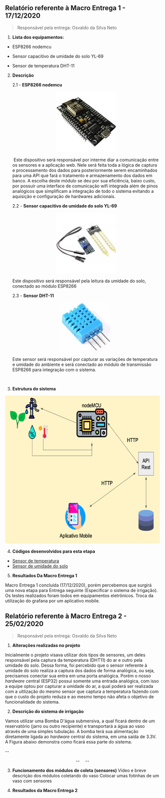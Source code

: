 ## Relatório referente à Macro Entrega 1 - 17/12/2020
> Responsável pela entrega: Osvaldo da Silva Neto

1. **Lista dos equipamentos:**

- ESP8266 nodemcu

- Sensor capacitivo de umidade do solo YL-69

- Sensor de temperatura DHT-11

  

2. **Descrição**

   2.1 - **ESP8266 nodemcu**

   <p align="center">
    <img src="./img/node.jpeg" width="196" height="196">
   </p>  

   ​         Este dispositivo será responsável por interme diar a comunicação entre os sensores e a aplicação web. Nele será feita toda a lógica de captura e processamento dos dados para posteriormente serem encaminhados para uma API que fará o tratamento e armazenamento dos dados em banco. A escolha deste módulo se deu por sua eficiência, baixo custo, por possuir uma interface de comunicação wifi integrada  além de pinos analógicos que simplificam a integração de todo o sistema evitando a aquisição e configuração de hardwares adicionais.

   

   2.2 - **Sensor** **capacitivo de umidade do solo YL-69**

   <p align="center">
      <img src="./img/yl69.jpeg" width="196" height="196">
   </p>


   Este dispositivo será responsável pela leitura da umidade do solo, conectado ao módulo ESP8266



   2.3 - **Sensor DHT-11**

   <p align="center">
      <img src="./img/dht.jpeg" width="159" height="159">
   </p>

   ​Este sensor será responsável por capturar as variações de           temperatura e umidade do ambiente e será conectado ao módulo de transmissão ESP8266 para integração com o sistema.

​

3. **Estrutura do sistema**

<p align="center">
      <img src="./img/estrutura.png" width="638" height="481">
</p>


4. **Códigos desenvolvidos para esta etapa**

* [Sensor de temperatura](https://github.com/motechnology/hardware/blob/main/sensor_temperatura_umidade_ambiente/sensor_temperatura_umidade_ambiente.ino)
* [Sensor de umidade do solo](https://github.com/motechnology/hardware/blob/main/sensor_umidade_solo/sensor_umidade_solo.ino)

5. **Resultados Da Macro Entrega 1**

  Macro Entrega 1 concluída (17/12/2020), porém percebemos que surgirá uma nova etapa para Entrega seguinte (Especificar o sistema de irrigação). Os testes  realizados foram todos em equipamentos eletrônicos. Troca da utilização do grafana por um aplicativo mobile.
  
  
## Relatório referente à Macro Entrega 2 - 25/02/2020
> Responsável pela entrega: Osvaldo da Silva Neto

1. **Alterações realizadas no projeto**

Inicialmente o projeto visava utilizar dois tipos de sensores, um deles responsável pela captura da temperatura (DHT11) do ar e outro pela umidade do solo. Dessa forma, foi percebido que o sensor referente à umidade do solo realiza a captura dos dados de forma analógica, ou seja, precisamos conectar sua entra em uma porta analógica. Porém o nosso *hardware* central (ESP32) possui somente uma entrada analógica, com isso a equipe optou por capturar a umidade do ar, a qual poderá ser realizada com a uitlização do mesmo sensor que captura a temperatura fazendo com que o custo do projeto reduza e ao mesmo tempo não afeta o objetivo de funcionalidade do sistema.

2. **Descrição do sistema de irrigação**
 
Vamos utilizar uma Bomba D'água submersiva, a qual ficará dentro de um reservatório (jarro ou outro recipiente) e transportará a água ao vaso através de uma simples tubulação. A bomba terá sua alimentação diretamente ligada ao *hardware* central do sistema, em uma saída de 3.3V. A Figura abaixo demonstra como ficará essa parte do sistema.
 
--<p align="center">
--      <img src="./img/bomba.png" width="10" height="10">
--</p>
  
3. **Funcionamento dos módulos de coleta (sensores)**
  Vídeo e breve descrição dos módulos coletando do vaso
  Colocar umas fotinhas de um vaso com sensores
  
4. **Resultados da Macro Entrega 2**
 
